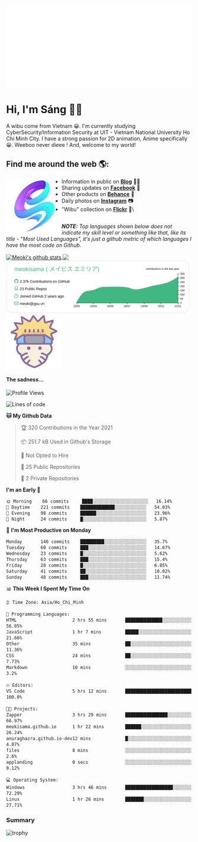 <p align="center">
<a href="https://meokisama.github.io">
    <img src="effect.svg"/>
</a>
</p>

# Hi, I'm Sáng 👋🏾
A wibu come from Vietnam 😀. I'm currently studying CyberSecurity/Information Security at UIT - Vietnam National University Ho Chi Minh City. I have a strong passion for 2D animation, Anime specifically 😀. Weeboo never dieee ! And, welcome to my world!


## Find me around the web 🌎:
<a href="https://facebook.com/slytherinnn/"><img align="left" width="150" height="150" src="https://github.com/meokisama/meokisama/blob/master/image/2750554.png"> </a>
- Information in public on <a href="https://meokisama.github.io/">__Blog__</a> ✍🏾
- Sharing updates on <a href="https://facebook.com/slytherinnn/">__Facebook__</a> 💼
- Other products on <a href="https://www.behance.net/meokisama">__Behance__</a> 🏓
- Daily photos on <a href="https://www.instagram.com/hi.im.meoki/">__Instagram__</a> 📷
- "Wibu" collection on <a href="https://www.flickr.com/photos/meokisama/albums">__Flickr__</a> 👾\
##
___NOTE:___ _Top languages shown below does not indicate my skill level or something like that, like its title - "Most Used Languages", it's just a github metric of which languages I have the most code on Github._


<a href="https://github.com/meokisama">
  <img align="center" src="https://github-readme-stats.vercel.app/api?username=meokisama&show_icons=true&include_all_commits=true&theme=vue&count_private=true&line_height=28.8" alt="Meoki's github stats" />
</a>
<a href="https://github.com/meokisama">
  <img align="center" src="https://github-readme-stats.vercel.app/api/top-langs/?username=meokisama&layout=compact&theme=vue&langs_count=10" />
</a>

<div style="overflow: hidden;justify-content:space-around;">
  <img align="center" src="https://raw.githubusercontent.com/meokisama/meokisama/master/profile-summary-card-output/vue/0-profile-details.svg"/>
  <img align="center" src="image/favicon.png" width="150">
</div>

#### The sadness...

<!--START_SECTION:waka-->
![Profile Views](http://img.shields.io/badge/Profile%20Views-23-blue)

![Lines of code](https://img.shields.io/badge/From%20Hello%20World%20I%27ve%20Written-1.7%20million%20lines%20of%20code-blue)

**🐱 My Github Data** 

> 🏆 320 Contributions in the Year 2021
 > 
> 📦 251.7 kB Used in Github's Storage 
 > 
> 🚫 Not Opted to Hire
 > 
> 📜 25 Public Repositories 
 > 
> 🔑 2 Private Repositories  
 > 
**I'm an Early 🐤** 

```text
🌞 Morning    66 commits     ████░░░░░░░░░░░░░░░░░░░░░   16.14% 
🌆 Daytime    221 commits    █████████████░░░░░░░░░░░░   54.03% 
🌃 Evening    98 commits     ██████░░░░░░░░░░░░░░░░░░░   23.96% 
🌙 Night      24 commits     █░░░░░░░░░░░░░░░░░░░░░░░░   5.87%

```
📅 **I'm Most Productive on Monday** 

```text
Monday       146 commits    █████████░░░░░░░░░░░░░░░░   35.7% 
Tuesday      60 commits     ███░░░░░░░░░░░░░░░░░░░░░░   14.67% 
Wednesday    23 commits     █░░░░░░░░░░░░░░░░░░░░░░░░   5.62% 
Thursday     63 commits     ███░░░░░░░░░░░░░░░░░░░░░░   15.4% 
Friday       28 commits     █░░░░░░░░░░░░░░░░░░░░░░░░   6.85% 
Saturday     41 commits     ██░░░░░░░░░░░░░░░░░░░░░░░   10.02% 
Sunday       48 commits     ███░░░░░░░░░░░░░░░░░░░░░░   11.74%

```


📊 **This Week I Spent My Time On** 

```text
⌚︎ Time Zone: Asia/Ho_Chi_Minh

💬 Programming Languages: 
HTML                     2 hrs 55 mins       ██████████████░░░░░░░░░░░   56.05% 
JavaScript               1 hr 7 mins         █████░░░░░░░░░░░░░░░░░░░░   21.66% 
Other                    35 mins             ██░░░░░░░░░░░░░░░░░░░░░░░   11.36% 
CSS                      24 mins             ██░░░░░░░░░░░░░░░░░░░░░░░   7.73% 
Markdown                 10 mins             ░░░░░░░░░░░░░░░░░░░░░░░░░   3.2%

🔥 Editors: 
VS Code                  5 hrs 12 mins       █████████████████████████   100.0%

🐱‍💻 Projects: 
Zapper                   3 hrs 29 mins       ████████████████░░░░░░░░░   66.97% 
meokisama.github.io      1 hr 22 mins        ██████░░░░░░░░░░░░░░░░░░░   26.24% 
anuraghazra.github.io-dev12 mins             █░░░░░░░░░░░░░░░░░░░░░░░░   4.07% 
files                    8 mins              ░░░░░░░░░░░░░░░░░░░░░░░░░   2.6% 
applanding               0 secs              ░░░░░░░░░░░░░░░░░░░░░░░░░   0.12%

💻 Operating System: 
Windows                  3 hrs 46 mins       ██████████████████░░░░░░░   72.29% 
Linux                    1 hr 26 mins        ███████░░░░░░░░░░░░░░░░░░   27.71%

```


<!--END_SECTION:waka-->
### Summary
![trophy](https://github-profile-trophy.vercel.app/?username=meokisama)
